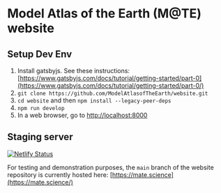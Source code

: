 # Model Atlas of the Earth (M@TE) website

## Setup Dev Env

1. Install gatsbyjs. See these instructions: [https://www.gatsbyjs.com/docs/tutorial/getting-started/part-0](https://www.gatsbyjs.com/docs/tutorial/getting-started/part-0/)
1. `git clone https://github.com/ModelAtlasofTheEarth/website.git`
1. `cd website` and then `npm install --legacy-peer-deps`
1. `npm run develop`
1. In a web browser, go to [http://localhost:8000](http://localhost:8000)

## Staging server

[![Netlify Status](https://api.netlify.com/api/v1/badges/d4f730fc-398c-4226-9c25-7091734ab1e0/deploy-status)](https://app.netlify.com/sites/mate-science/deploys)

For testing and demonstration purposes, the `main` branch of the website repository is currently hosted here: [https://mate.science](https://mate.science/)
